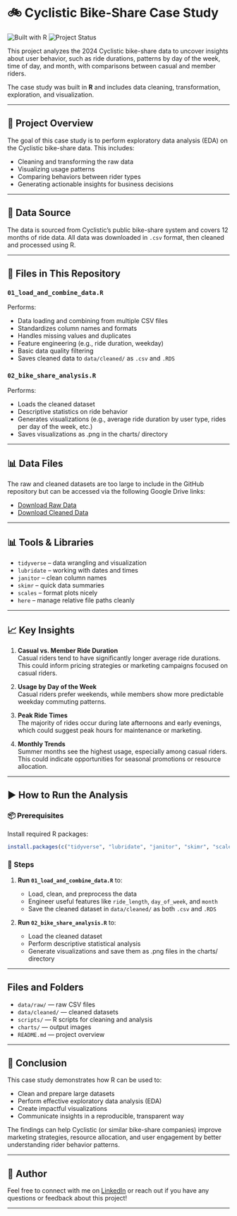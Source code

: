 # 🚲 Cyclistic Bike-Share Case Study
![Built with R](https://img.shields.io/badge/Built%20With-R-blue?logo=r)
![Project Status](https://img.shields.io/badge/Status-Completed-brightgreen)

This project analyzes the 2024 Cyclistic bike-share data to uncover insights about user behavior, such as ride durations, patterns by day of the week, time of day, and month, with comparisons between casual and member riders.

The case study was built in **R** and includes data cleaning, transformation, exploration, and visualization.

---

## 📌 Project Overview

The goal of this case study is to perform exploratory data analysis (EDA) on the Cyclistic bike-share data. This includes:

- Cleaning and transforming the raw data
- Visualizing usage patterns
- Comparing behaviors between rider types
- Generating actionable insights for business decisions

---

## 📂 Data Source

The data is sourced from Cyclistic’s public bike-share system and covers 12 months of ride data. All data was downloaded in `.csv` format, then cleaned and processed using R.

---

## 📁 Files in This Repository

### `01_load_and_combine_data.R`
Performs:

- Data loading and combining from multiple CSV files
- Standardizes column names and formats
- Handles missing values and duplicates
- Feature engineering (e.g., ride duration, weekday)
- Basic data quality filtering
- Saves cleaned data to `data/cleaned/` as `.csv` and `.RDS`

### `02_bike_share_analysis.R`
Performs:

- Loads the cleaned dataset
- Descriptive statistics on ride behavior
- Generates visualizations (e.g., average ride duration by user type, rides per day of the week, etc.)
- Saves visualizations as .png in the charts/ directory

---

## 📊 Data Files

The raw and cleaned datasets are too large to include in the GitHub repository but can be accessed via the following Google Drive links:

- [Download Raw Data](https://drive.google.com/drive/folders/19ub7eU1bojJBG4bacEHn1UdlZxR4tpZg?usp=drive_link)
- [Download Cleaned Data](https://drive.google.com/drive/folders/1qeE-V3HxAP0L6tmzZL2Jieo94Ak5qHwY?usp=drive_link)

---

## 📊 Tools & Libraries

- `tidyverse` – data wrangling and visualization
- `lubridate` – working with dates and times
- `janitor` – clean column names
- `skimr` – quick data summaries
- `scales` – format plots nicely
- `here` – manage relative file paths cleanly

---

## 📈 Key Insights

1. **Casual vs. Member Ride Duration**  
   Casual riders tend to have significantly longer average ride durations. This could inform pricing strategies or marketing campaigns focused on casual riders.

2. **Usage by Day of the Week**  
   Casual riders prefer weekends, while members show more predictable weekday commuting patterns.

3. **Peak Ride Times**  
   The majority of rides occur during late afternoons and early evenings, which could suggest peak hours for maintenance or marketing.

4. **Monthly Trends**  
   Summer months see the highest usage, especially among casual riders. This could indicate opportunities for seasonal promotions or resource allocation.

---

## ▶️ How to Run the Analysis

### 📦 Prerequisites

Install required R packages:

```r
install.packages(c("tidyverse", "lubridate", "janitor", "skimr", "scales", "here"))
```

### 🚀 Steps

1. **Run `01_load_and_combine_data.R`** to:
   - Load, clean, and preprocess the data
   - Engineer useful features like `ride_length`, `day_of_week`, and `month`
   - Save the cleaned dataset in `data/cleaned/` as both `.csv` and `.RDS`

2. **Run `02_bike_share_analysis.R`** to:
   - Load the cleaned dataset
   - Perform descriptive statistical analysis
   - Generate visualizations and save them as .png files in the charts/ directory

---

## Files and Folders

- `data/raw/` — raw CSV files  
- `data/cleaned/` — cleaned datasets  
- `scripts/` — R scripts for cleaning and analysis  
- `charts/` — output images  
- `README.md` — project overview

---

## 🧠 Conclusion

This case study demonstrates how R can be used to:

- Clean and prepare large datasets
- Perform effective exploratory data analysis (EDA)
- Create impactful visualizations
- Communicate insights in a reproducible, transparent way

The findings can help Cyclistic (or similar bike-share companies) improve marketing strategies, resource allocation, and user engagement by better understanding rider behavior patterns.

---

## 👤 Author

Feel free to connect with me on [LinkedIn](https://linkedin.com/in/parisloyo) or reach out if you have any questions or feedback about this project!

---

